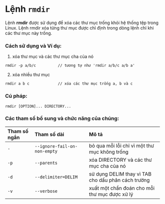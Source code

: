 # Lệnh `rmdir`

Lệnh **rmdir** được sử dụng để xóa các thư mục trống khỏi hệ thống tệp trong Linux. Lệnh rmdir xóa từng thư mục được chỉ định trong dòng lệnh chỉ khi các thư mục này trống.

### Cách sử dụng và Ví dụ:

1. xóa thư mục và các thư mục cha của nó
```
rmdir -p a/b/c			// tương tự như 'rmdir a/b/c a/b a'
```
2. xóa nhiều thư mục
```
rmdir a b c				// xóa các thư mục trống a, b và c
```

### Cú pháp:

```
rmdir [OPTION]... DIRECTORY...
```

### Các tham số bổ sung và chức năng của chúng:

|**Tham số ngắn**   |**Tham số dài**   |**Mô tả**   |
|:---|:---|:---|
|`-`|`--ignore-fail-on-non-empty`|bỏ qua mỗi lỗi chỉ vì một thư mục không trống|
|`-p`|`--parents`|xóa DIRECTORY và các thư mục cha của nó|
|`-d`|`--delimiter=DELIM`|sử dụng DELIM thay vì TAB cho dấu phân cách trường|
|`-v`|`--verbose`|xuất một chẩn đoán cho mỗi thư mục được xử lý|